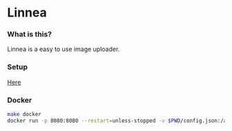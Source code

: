 # Linnea

### What is this?

Linnea is a easy to use image uploader.

### Setup

[Here](./docs/setup.md)

### Docker

```bash
make docker
docker run -p 8080:8080 --restart=unless-stopped -v $PWD/config.json:/app/config.json joachimflottorp/linnea
```
